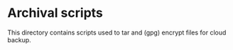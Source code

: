 # Archival scripts

This directory contains scripts used to tar and (gpg) encrypt files for
cloud backup.
